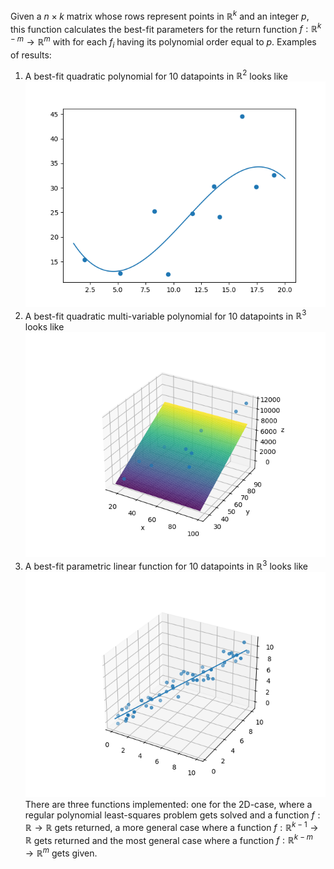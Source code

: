Given a $n\times k$ matrix whose rows represent points in $\mathbb{R}^k$ and an integer $p$, this function calculates the best-fit parameters for the return function $f:\mathbb{R}^{k-m}\to \mathbb{R}^m$ with for each $f_i$ having its polynomial order equal to $p$.
Examples of results:
1. A best-fit quadratic polynomial for 10 datapoints in $\mathbb{R}^2$ looks like
![Logo](test_2D.png)
2. A best-fit quadratic multi-variable polynomial for 10 datapoints in $\mathbb{R}^3$ looks like
![Logo](test_3D.png)
3. A best-fit parametric linear function for 10 datapoints in $\mathbb{R}^3$ looks like
![Logo](test_parametrisation.png)
There are three functions implemented: one for the 2D-case, where a regular polynomial least-squares problem gets solved and a function $f:\mathbb{R}\to\mathbb{R}$ gets returned, a more general case where a function $f:\mathbb{R}^{k-1}\to\mathbb{R}$ gets returned and the most general case where a function $f:\mathbb{R}^{k-m}\to\mathbb{R}^m$ gets given.
